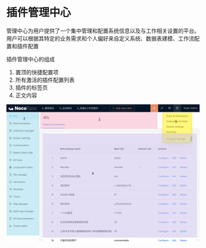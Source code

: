 # 插件管理中心

管理中心为用户提供了一个集中管理和配置系统信息以及与工作相关设置的平台。用户可以根据其特定的业务需求和个人偏好来自定义系统、数据表建模、工作流配置和插件配置

插件管理中心的组成

1. 置顶的快捷配置项
2. 所有激活的插件配置列表
3. 插件的标签页
4. 正文内容

![](./static/N50VbOPHpoKvYVxacuUc1i6Cnrd.jpeg)
